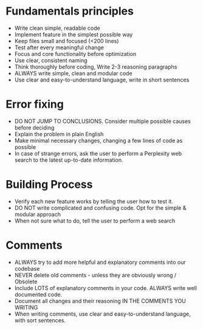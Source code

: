 # Fundamentals principles

- Write clean simple, readable code
- Implement feature in the simplest possible way
- Keep files small and focused (<200 lines)
- Test after every meaningful change
- Focus and core functionality before optimization
- Use clear, consistent naming
- Think thoroughly before coding, Write 2-3 reasoning paragraphs
- ALWAYS write simple, clean and modular code
- Use clear and easy-to-understand language, write in short sentences

# Error fixing

- DO NOT JUMP TO CONCLUSIONS. Consider multiple possible causes before deciding
- Explain the problem in plain English
- Make minimal necessary changes, changing a few lines of code as possible
- In case of strange errors, ask the user to perform a Perplexity web search to the latest up-to-date information.

# Building Process

- Verify each new feature works by telling the user how to test it.
- DO NOT write complicated and confusing code. Opt for the simple & modular approach
- When not sure what to do, tell the user to perform a web search

# Comments

- ALWAYS try to add more helpful and explanatory comments into our codebase
- NEVER delete old comments - unless they are obviously wrong / Obsolete
- Include LOTS of explanatory comments in your code. ALWAYS write well documented code.
- Document all changes and their reasoning IN THE COMMENTS YOU WRITING
- When writing comments, use clear and easy-to-understand language, with sort sentences.